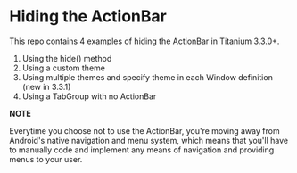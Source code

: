 # Hiding the ActionBar

This repo contains 4 examples of hiding the ActionBar in Titanium 3.3.0+.

1. Using the hide() method
2. Using a custom theme
3. Using multiple themes and specify theme in each Window definition (new in 3.3.1)
4. Using a TabGroup with no ActionBar

**NOTE**

Everytime you choose not to use the ActionBar, you're moving away from Android's native navigation and menu system, which means that you'll have to manually code and implement any means of navigation and providing menus to your user.